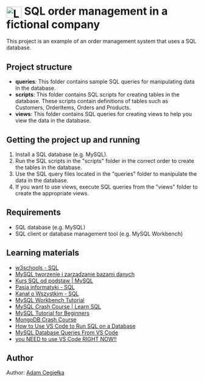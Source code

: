 # <img align="center" alt="Logo do MySQL" height="30" width="40" title="MySQL" src="https://cdn.jsdelivr.net/gh/devicons/devicon/icons/mysql/mysql-original.svg"> SQL order management in a fictional company

This project is an example of an order management system that uses a SQL database.

## Project structure

- **queries**: This folder contains sample SQL queries for manipulating data in the database.
- **scripts**: This folder contains SQL scripts for creating tables in the database. These scripts contain definitions of tables such as Customers, OrderItems, Orders and Products.
- **views**: This folder contains SQL queries for creating views to help you view the data in the database.

## Getting the project up and running

1. Install a SQL database (e.g. MySQL).
2. Run the SQL scripts in the "scripts" folder in the correct order to create the tables in the database.
3. Use the SQL query files located in the "queries" folder to manipulate the data in the database.
4. If you want to use views, execute SQL queries from the "views" folder to create the appropriate views.

## Requirements

- SQL database (e.g. MySQL)
- SQL client or database management tool (e.g. MySQL Workbench)

## Learning materials

- [w3schools - SQL](https://www.w3schools.com/sql/)
- [MySQL tworzenie i zarządzanie bazami danych](https://www.udemy.com/course/mysql-tworzenie-i-zarzadzanie-bazami-danych/)
- [Kurs SQL od podstaw | MySQL](https://www.udemy.com/course/kurs-sql-od-podstaw/)
- [Pasja informatyki - SQL](https://www.youtube.com/watch?v=99JAI24Zd24&list=PLOYHgt8dIdoymv-Wzvs8M-OsKFD31VTVZ)
- [Kanał o Wszystkim - SQL](https://www.youtube.com/watch?v=BcZmEaX8u3w&list=PL6aekdNhY7DA1wcv-k2MtZxasDeGlre57)
- [MySQL Workbench Tutorial](https://www.youtube.com/watch?v=X_umYKqKaF0)
- [MySQL Crash Course | Learn SQL](https://www.youtube.com/watch?v=9ylj9NR0Lcg)
- [MySQL Tutorial for Beginners](https://www.youtube.com/watch?v=7S_tz1z_5bA)
- [MongoDB Crash Course](https://www.youtube.com/watch?v=-56x56UppqQ)
- [How to Use VS Code to Run SQL on a Database](https://www.youtube.com/watch?v=C0y35FpiLRA)
- [MySQL Database Queries From VS Code](https://www.youtube.com/watch?v=3TMOTr8Zb28)
- [you NEED to use VS Code RIGHT NOW!!](https://www.youtube.com/watch?v=1ZfO149BJvg)

## Author

Author: [Adam Cegiełka](https://github.com/adamcegielka)
